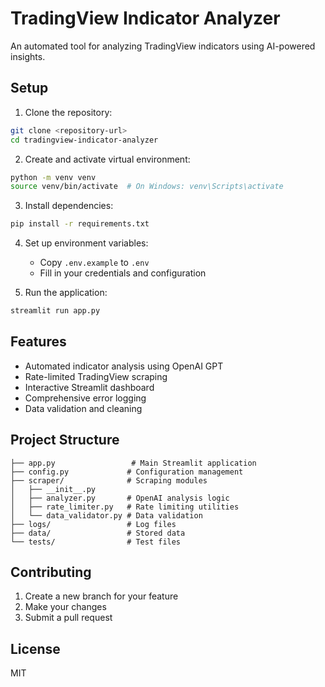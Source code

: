 # TradingView Indicator Analyzer

An automated tool for analyzing TradingView indicators using AI-powered insights.

## Setup

1. Clone the repository:
```bash
git clone <repository-url>
cd tradingview-indicator-analyzer
```

2. Create and activate virtual environment:
```bash
python -m venv venv
source venv/bin/activate  # On Windows: venv\Scripts\activate
```

3. Install dependencies:
```bash
pip install -r requirements.txt
```

4. Set up environment variables:
   - Copy `.env.example` to `.env`
   - Fill in your credentials and configuration

5. Run the application:
```bash
streamlit run app.py
```

## Features

- Automated indicator analysis using OpenAI GPT
- Rate-limited TradingView scraping
- Interactive Streamlit dashboard
- Comprehensive error logging
- Data validation and cleaning

## Project Structure

```
├── app.py                 # Main Streamlit application
├── config.py             # Configuration management
├── scraper/              # Scraping modules
│   ├── __init__.py
│   ├── analyzer.py       # OpenAI analysis logic
│   ├── rate_limiter.py   # Rate limiting utilities
│   └── data_validator.py # Data validation
├── logs/                 # Log files
├── data/                 # Stored data
└── tests/                # Test files
```

## Contributing

1. Create a new branch for your feature
2. Make your changes
3. Submit a pull request

## License

MIT